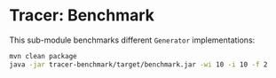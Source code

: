 # Tracer: Benchmark

This sub-module benchmarks different `Generator` implementations:

```bash
mvn clean package
java -jar tracer-benchmark/target/benchmark.jar -wi 10 -i 10 -f 2


```
